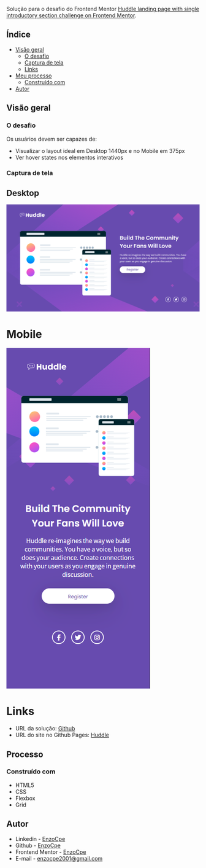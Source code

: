 Solução para o desafio do Frontend Mentor [Huddle landing page with single introductory section challenge on Frontend Mentor](https://www.frontendmentor.io/challenges/huddle-landing-page-with-a-single-introductory-section-B_2Wvxgi0).

## Índice

- [Visão geral](#visão-geral)
  - [O desafio](#o-desafio)
  - [Captura de tela](#captura-de-tela)
  - [Links](#links)
- [Meu processo](#meu-processo)
  - [Construído com](#construído-com)   
- [Autor](#autor)

## Visão geral

### O desafio

Os usuários devem ser capazes de:

- Visualizar o layout ideal em Desktop 1440px e no Mobile em 375px
- Ver hover states nos elementos interativos

### Captura de tela

## Desktop
![](./src/images/tela-desktop_1.png)

# Mobile 
![](./src/images/tela-mobile_1.png)

# Links

- URL da solução: [Github](https://github.com/EnzoCpe/Huddle)
-  URL do site no Github Pages: [Huddle](https://enzocpe.github.io/Huddle/)

## Processo

### Construído com

- HTML5 
- CSS
- Flexbox
- Grid

## Autor

- Linkedin - [EnzoCpe](https://www.linkedin.com/in/enzo-cremaschi-perez-elias/)
- Github - [EnzoCpe](https://github.com/EnzoCpe)
- Frontend Mentor - [EnzoCpe](https://www.frontendmentor.io/profile/EnzoCpe)
- E-mail - [enzocpe2001@gmail.com](mailto:enzocpe2001@gmail.com)

